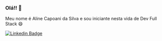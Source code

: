 ### Olá!! 👋
Meu nome é Aline Capoani da Silva e sou iniciante nesta vida de Dev Full Stack 😄


[![Linkedin Badge](https://img.shields.io/badge/-LinkedIn-blue?style=flat-square&logo=Linkedin&logoColor=white&link=https://www.linkedin.com/in/aline-capoani-da-silva-126087112/)](https://www.linkedin.com/in/aline-capoani-da-silva-126087112/)
<!--
**Aline-ACS/Aline-ACS** is a ✨ _special_ ✨ repository because its `README.md` (this file) appears on your GitHub profile.

Here are some ideas to get you started:

- 🔭 I’m currently working on ...
- 🌱 I’m currently learning ...
- 👯 I’m looking to collaborate on ...
- 🤔 I’m looking for help with ...
- 💬 Ask me about ...
- 📫 How to reach me: ...
- 😄 Pronouns: ...
- ⚡ Fun fact: ...
-->
